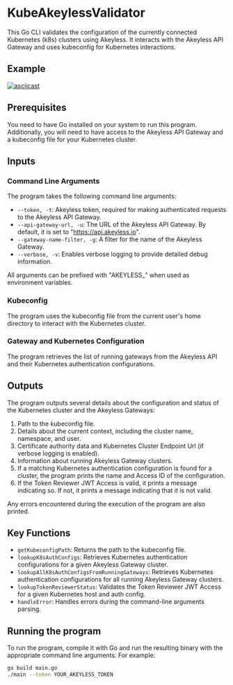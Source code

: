 # KubeAkeylessValidator

This Go CLI validates the configuration of the currently connected Kubernetes (k8s) clusters using Akeyless. It interacts with the Akeyless API Gateway and uses kubeconfig for Kubernetes interactions.

## Example
[![asciicast](https://asciinema.org/a/588498.svg)](https://asciinema.org/a/588498)

## Prerequisites

You need to have Go installed on your system to run this program. Additionally, you will need to have access to the Akeyless API Gateway and a kubeconfig file for your Kubernetes cluster.

## Inputs

### Command Line Arguments

The program takes the following command line arguments:

- `--token, -t`: Akeyless token, required for making authenticated requests to the Akeyless API Gateway.
- `--api-gateway-url, -u`: The URL of the Akeyless API Gateway. By default, it is set to "https://api.akeyless.io".
- `--gateway-name-filter, -g`: A filter for the name of the Akeyless Gateway.
- `--verbose, -v`: Enables verbose logging to provide detailed debug information.

All arguments can be prefixed with "AKEYLESS_" when used as environment variables.

### Kubeconfig

The program uses the kubeconfig file from the current user's home directory to interact with the Kubernetes cluster.

### Gateway and Kubernetes Configuration

The program retrieves the list of running gateways from the Akeyless API and their Kubernetes authentication configurations.

## Outputs

The program outputs several details about the configuration and status of the Kubernetes cluster and the Akeyless Gateways:

1. Path to the kubeconfig file.
2. Details about the current context, including the cluster name, namespace, and user.
3. Certificate authority data and Kubernetes Cluster Endpoint Url (if verbose logging is enabled).
4. Information about running Akeyless Gateway clusters.
5. If a matching Kubernetes authentication configuration is found for a cluster, the program prints the name and Access ID of the configuration.
6. If the Token Reviewer JWT Access is valid, it prints a message indicating so. If not, it prints a message indicating that it is not valid.

Any errors encountered during the execution of the program are also printed.

## Key Functions

- `getKubeconfigPath`: Returns the path to the kubeconfig file.
- `lookupK8sAuthConfigs`: Retrieves Kubernetes authentication configurations for a given Akeyless Gateway cluster.
- `lookupAllK8sAuthConfigsFromRunningGateways`: Retrieves Kubernetes authentication configurations for all running Akeyless Gateway clusters.
- `lookupTokenReviewerStatus`: Validates the Token Reviewer JWT Access for a given Kubernetes host and auth config.
- `handleError`: Handles errors during the command-line arguments parsing.

## Running the program

To run the program, compile it with Go and run the resulting binary with the appropriate command line arguments. For example:

```bash
go build main.go
./main --token YOUR_AKEYLESS_TOKEN
